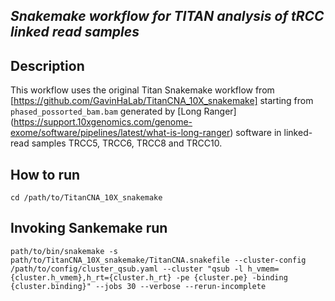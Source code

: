 ## *Snakemake workflow for TITAN analysis of tRCC linked read samples* ##

## Description

This workflow uses the original Titan Snakemake workflow from [https://github.com/GavinHaLab/TitanCNA_10X_snakemake] starting from `phased_possorted_bam.bam` generated by [Long Ranger] (https://support.10xgenomics.com/genome-exome/software/pipelines/latest/what-is-long-ranger) software in linked-read samples TRCC5, TRCC6, TRCC8 and TRCC10.

## How to run

```
cd /path/to/TitanCNA_10X_snakemake
```
## Invoking Sankemake run

```
path/to/bin/snakemake -s path/to/TitanCNA_10X_snakemake/TitanCNA.snakefile --cluster-config /path/to/config/cluster_qsub.yaml --cluster "qsub -l h_vmem={cluster.h_vmem},h_rt={cluster.h_rt} -pe {cluster.pe} -binding {cluster.binding}" --jobs 30 --verbose --rerun-incomplete
```
